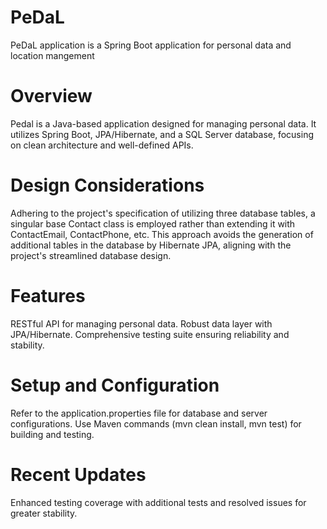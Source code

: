 # PeDaL
PeDaL application is a Spring Boot application for personal data and location mangement

# Overview
Pedal is a Java-based application designed for managing personal data. 
It utilizes Spring Boot, JPA/Hibernate, and a SQL Server database, focusing on clean architecture and well-defined APIs.

# Design Considerations
Adhering to the project's specification of utilizing three database tables, a singular base Contact class is employed rather than extending it with ContactEmail, ContactPhone, etc. 
This approach avoids the generation of additional tables in the database by Hibernate JPA, aligning with the project's streamlined database design.

# Features
RESTful API for managing personal data.
Robust data layer with JPA/Hibernate.
Comprehensive testing suite ensuring reliability and stability.

# Setup and Configuration
Refer to the application.properties file for database and server configurations. 
Use Maven commands (mvn clean install, mvn test) for building and testing.

# Recent Updates
Enhanced testing coverage with additional tests and resolved issues for greater stability.
